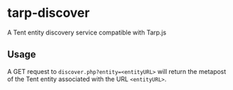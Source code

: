 tarp-discover
=============

A Tent entity discovery service compatible with Tarp.js

Usage
-----
A GET request to `discover.php?entity=<entityURL>` will return the metapost of the Tent entity associated with the URL `<entityURL>`.
